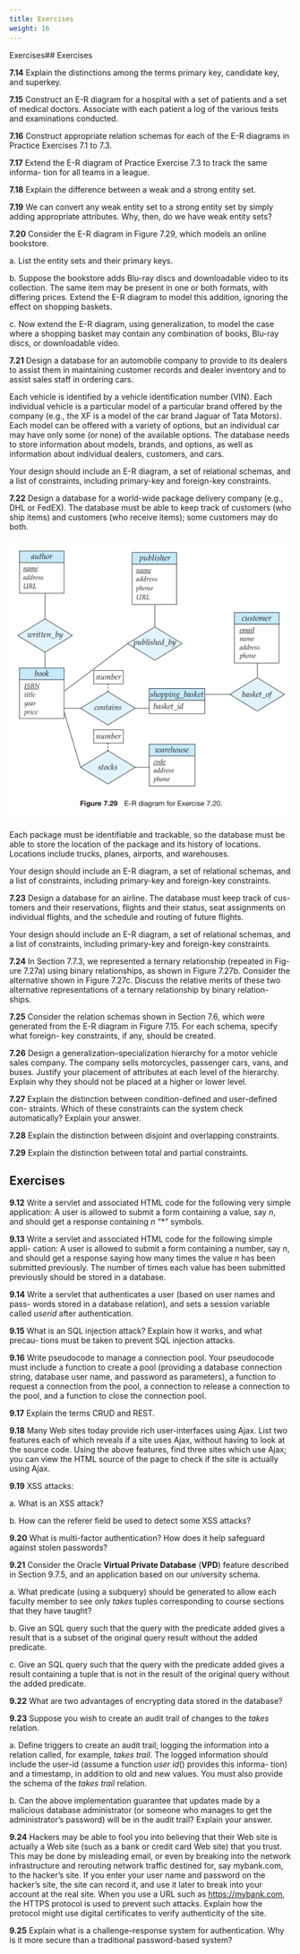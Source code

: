 ```yaml
---
title: Exercises
weight: 16
---
```


Exercises## Exercises

**7.14** Explain the distinctions among the terms primary key, candidate key, and superkey.

**7.15** Construct an E-R diagram for a hospital with a set of patients and a set of medical doctors. Associate with each patient a log of the various tests and examinations conducted.

**7.16** Construct appropriate relation schemas for each of the E-R diagrams in Practice Exercises 7.1 to 7.3.

**7.17** Extend the E-R diagram of Practice Exercise 7.3 to track the same informa- tion for all teams in a league.

**7.18** Explain the difference between a weak and a strong entity set.

**7.19** We can convert any weak entity set to a strong entity set by simply adding appropriate attributes. Why, then, do we have weak entity sets?

**7.20** Consider the E-R diagram in Figure 7.29, which models an online bookstore.

a. List the entity sets and their primary keys.

b. Suppose the bookstore adds Blu-ray discs and downloadable video to its collection. The same item may be present in one or both formats, with differing prices. Extend the E-R diagram to model this addition, ignoring the effect on shopping baskets.

c. Now extend the E-R diagram, using generalization, to model the case where a shopping basket may contain any combination of books, Blu-ray discs, or downloadable video.

**7.21** Design a database for an automobile company to provide to its dealers to assist them in maintaining customer records and dealer inventory and to assist sales staff in ordering cars.

Each vehicle is identified by a vehicle identification number (VIN). Each individual vehicle is a particular model of a particular brand offered by the company (e.g., the XF is a model of the car brand Jaguar of Tata Motors). Each model can be offered with a variety of options, but an individual car may have only some (or none) of the available options. The database needs to store information about models, brands, and options, as well as information about individual dealers, customers, and cars.

Your design should include an E-R diagram, a set of relational schemas, and a list of constraints, including primary-key and foreign-key constraints.

**7.22** Design a database for a world-wide package delivery company (e.g., DHL or FedEX). The database must be able to keep track of customers (who ship items) and customers (who receive items); some customers may do both.  

![Alt text](image-27.png)

Each package must be identifiable and trackable, so the database must be able to store the location of the package and its history of locations. Locations include trucks, planes, airports, and warehouses.

Your design should include an E-R diagram, a set of relational schemas, and a list of constraints, including primary-key and foreign-key constraints.

**7.23** Design a database for an airline. The database must keep track of cus- tomers and their reservations, flights and their status, seat assignments on individual flights, and the schedule and routing of future flights.

Your design should include an E-R diagram, a set of relational schemas, and a list of constraints, including primary-key and foreign-key constraints.

**7.24** In Section 7.7.3, we represented a ternary relationship (repeated in Fig- ure 7.27a) using binary relationships, as shown in Figure 7.27b. Consider the alternative shown in Figure 7.27c. Discuss the relative merits of these two alternative representations of a ternary relationship by binary relation- ships.  

**7.25** Consider the relation schemas shown in Section 7.6, which were generated from the E-R diagram in Figure 7.15. For each schema, specify what foreign- key constraints, if any, should be created.

**7.26** Design a generalization–specialization hierarchy for a motor vehicle sales company. The company sells motorcycles, passenger cars, vans, and buses. Justify your placement of attributes at each level of the hierarchy. Explain why they should not be placed at a higher or lower level.

**7.27** Explain the distinction between condition-defined and user-defined con- straints. Which of these constraints can the system check automatically? Explain your answer.

**7.28** Explain the distinction between disjoint and overlapping constraints.

**7.29** Explain the distinction between total and partial constraints.

## Exercises

**9.12** Write a servlet and associated HTML code for the following very simple application: A user is allowed to submit a form containing a value, say _n_, and should get a response containing _n_ “\*” symbols.

**9.13** Write a servlet and associated HTML code for the following simple appli- cation: A user is allowed to submit a form containing a number, say _n_, and should get a response saying how many times the value _n_ has been submitted previously. The number of times each value has been submitted previously should be stored in a database.

**9.14** Write a servlet that authenticates a user (based on user names and pass- words stored in a database relation), and sets a session variable called _userid_ after authentication.

**9.15** What is an SQL injection attack? Explain how it works, and what precau- tions must be taken to prevent SQL injection attacks.

**9.16** Write pseudocode to manage a connection pool. Your pseudocode must include a function to create a pool (providing a database connection string, database user name, and password as parameters), a function to request a connection from the pool, a connection to release a connection to the pool, and a function to close the connection pool.

**9.17** Explain the terms CRUD and REST.

**9.18** Many Web sites today provide rich user-interfaces using Ajax. List two features each of which reveals if a site uses Ajax, without having to look at the source code. Using the above features, find three sites which use Ajax; you can view the HTML source of the page to check if the site is actually using Ajax.

**9.19** XSS attacks:

a. What is an XSS attack?

b. How can the referer field be used to detect some XSS attacks?

**9.20** What is multi-factor authentication? How does it help safeguard against stolen passwords?

**9.21** Consider the Oracle **Virtual Private Database** (**VPD**) feature described in Section 9.7.5, and an application based on our university schema.

a. What predicate (using a subquery) should be generated to allow each faculty member to see only _takes_ tuples corresponding to course sections that they have taught?  

b. Give an SQL query such that the query with the predicate added gives a result that is a subset of the original query result without the added predicate.

c. Give an SQL query such that the query with the predicate added gives a result containing a tuple that is not in the result of the original query without the added predicate.

**9.22** What are two advantages of encrypting data stored in the database?

**9.23** Suppose you wish to create an audit trail of changes to the _takes_ relation.

a. Define triggers to create an audit trail, logging the information into a relation called, for example, _takes trail_. The logged information should include the user-id (assume a function _user id_() provides this informa- tion) and a timestamp, in addition to old and new values. You must also provide the schema of the _takes trail_ relation.

b. Can the above implementation guarantee that updates made by a malicious database administrator (or someone who manages to get the administrator’s password) will be in the audit trail? Explain your answer.

**9.24** Hackers may be able to fool you into believing that their Web site is actually a Web site (such as a bank or credit card Web site) that you trust. This may be done by misleading email, or even by breaking into the network infrastructure and rerouting network traffic destined for, say mybank.com, to the hacker’s site. If you enter your user name and password on the hacker’s site, the site can record it, and use it later to break into your account at the real site. When you use a URL such as https://mybank.com, the HTTPS protocol is used to prevent such attacks. Explain how the protocol might use digital certificates to verify authenticity of the site.

**9.25** Explain what is a challenge–response system for authentication. Why is it more secure than a traditional password-based system?

